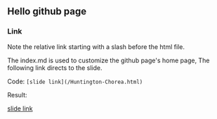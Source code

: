 
## Hello github page

### Link

Note the relative link starting with a slash before the html file.

The index.md is used to customize the github page's home page, 
The following link directs to the slide.

Code: `[slide link](/Huntington-Chorea.html)`

Result:

[slide link](/xaringan_example.html)